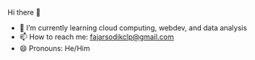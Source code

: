  Hi there 👋
- 🌱 I’m currently learning cloud computing, webdev, and data analysis
- 📫 How to reach me: fajarsodikclp@gmail.com
- 😄 Pronouns: He/Him

